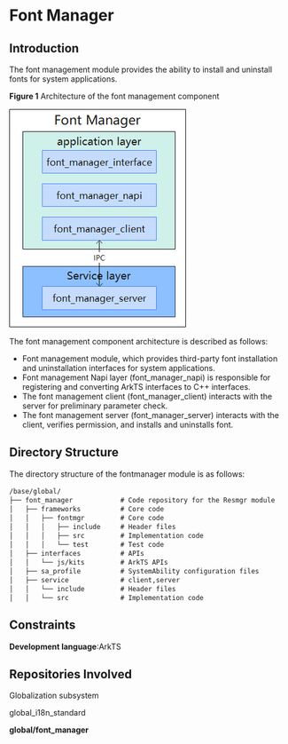 # Font Manager
## Introduction

The font management module provides the ability to install and uninstall fonts for system applications.

**Figure 1**   Architecture of the font management component

![](figures/font_manager_en.png)

The font management component architecture is described as follows:

- Font management module, which provides third-party font installation and uninstallation interfaces for system applications.
- Font management Napi layer (font_manager_napi) is responsible for registering and converting ArkTS interfaces to C++ interfaces.
- The font management client (font_manager_client) interacts with the server for preliminary parameter check.
- The font management server (font_manager_server) interacts with the client, verifies permission, and installs and uninstalls font.
## Directory Structure

The directory structure of the fontmanager module is as follows:

```
/base/global/
├── font_manager            # Code repository for the Resmgr module
│   ├── frameworks          # Core code
│   │   ├── fontmgr         # Core code
│   │   │   ├── include     # Header files
│   │   │   ├── src         # Implementation code
│   │   │   └── test        # Test code
│   ├── interfaces          # APIs
│   │   └── js/kits         # ArkTS APIs
│   ├── sa_profile          # SystemAbility configuration files
│   ├── service             # client,server
│   │   └── include         # Header files
│   │   └── src             # Implementation code
```

## Constraints

**Development language**:ArkTS

## Repositories Involved

Globalization subsystem

global\_i18n\_standard

**global/font_manager**
